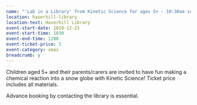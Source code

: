```yaml
---
name: "'Lab in a Library' from Kinetic Science for ages 5+ - 10:30am session"
location: haverhill-library
location-text: Haverhill Library
event-start-date: 2019-12-21
event-start-time: 1030
event-end-time: 1200
event-ticket-price: 5
event-category: xmas
breadcrumb: y
---
```


Children aged 5+ and their parents/carers are invited to have fun making a chemical reaction into a snow globe with Kinetic Science! Ticket price includes all materials.

Advance booking by contacting the library is essential.
